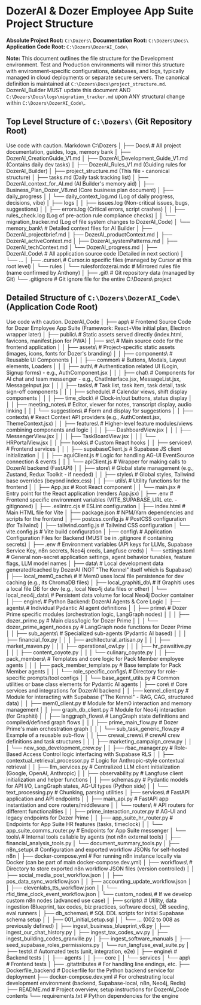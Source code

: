 # DozerAI & Dozer Employee App Suite Project Structure

**Absolute Project Root:** `C:\Dozers\`
**Documentation Root:** `C:\Dozers\Docs\`
**Application Code Root:** `C:\Dozers\DozerAI_Code\`

**Note:** This document outlines the file structure for the Development environment. Test and Production environments will mirror this structure with environment-specific configurations, databases, and logs, typically managed in cloud deployments or separate secure servers. The canonical definition is maintained at `C:\Dozers\Docs\project_structure.md`. DozerAI_Builder MUST update this document AND `C:\Dozers\Docs\logs\migration_tracker.md` upon ANY structural change within `C:\Dozers\DozerAI_Code\`.

## Top Level Structure of `C:\Dozers\` (Git Repository Root)
Use code with caution.
Markdown
C:\Dozers
│
├── Docs\ # All project documentation, guides, logs, memory bank
│ ├── DozerAI_CreationGuide_V1.md
│ ├── DozerAI_Development_Guide_V1.md (Contains daily dev tasks)
│ ├── DozerAI_Rules_V1.md (Guiding rules for DozerAI_Builder)
│ ├── project_structure.md (This file - canonical structure)
│ ├── tasks.md (Daily task tracking list)
│ ├── DozerAI_context_for_AI.md (AI Builder's memory aid)
│ ├── Business_Plan_Dozer_V8.md (Core business plan document)
│ ├── daily_progress
│ │ └── daily_context_log.md (Log of daily progress, decisions, vibe)
│ ├── logs
│ │ ├── issues.log (Non-critical issues, bugs, suggestions)
│ │ ├── errors.log (Critical errors, script crashes)
│ │ ├── rules_check.log (Log of pre-action rule compliance checks)
│ │ └── migration_tracker.md (Log of file system changes to DozerAI_Code)
│ └── memory_bank\ # Detailed context files for AI Builder
│ ├── DozerAI_projectbrief.md
│ ├── DozerAI_productContext.md
│ ├── DozerAI_activeContext.md
│ ├── DozerAI_systemPatterns.md
│ ├── DozerAI_techContext.md
│ └── DozerAI_progress.md
│
├── DozerAI_Code\ # All application source code (Detailed in next section)
│ └── ...
│
├── .cursor\ # Cursor.io specific files (managed by Cursor at this root level)
│ └── rules
│ └── rulesfordozerai.mdc # Mirrored rules file (name confirmed by Anthony)
│
├── .git\ # Git repository data (managed by Git)
└── .gitignore # Git ignore file for the entire C:\Dozers\ project
## Detailed Structure of `C:\Dozers\DozerAI_Code\` (Application Code Root)
Use code with caution.
DozerAI_Code
│
├── app\ # Frontend Source Code for Dozer Employee App Suite (Framework: React+Vite initial plan, Electron wrapper later)
│ ├── public\ # Static assets served directly (index.html, favicons, manifest.json for PWA)
│ ├── src\ # Main source code for the frontend application
│ │ ├── assets\ # Project-specific static assets (images, icons, fonts for Dozer's branding)
│ │ ├── components\ # Reusable UI Components
│ │ │ ├── common\ # Buttons, Modals, Layout elements, Loaders
│ │ │ ├── auth\ # Authentication related UI (Login, Signup forms) - e.g., AuthComponent.jsx
│ │ │ ├── chat\ # Components for AI chat and team messenger - e.g., ChatInterface.jsx, MessageList.jsx, MessageInput.jsx
│ │ │ ├── tasks\ # Task list, task item, task detail, task sign-off components
│ │ │ ├── schedule\ # Calendar views, shift display components
│ │ │ ├── time_clock\ # Clock-in/out buttons, status display
│ │ │ ├── meeting_notes\ # Editor, viewer for notes, transcript display, audio linking
│ │ │ └── suggestions\ # Form and display for suggestions
│ │ ├── contexts\ # React Context API providers (e.g., AuthContext.jsx, ThemeContext.jsx)
│ │ ├── features\ # Higher-level feature modules/views combining components and logic
│ │ │ ├── DashboardView.jsx
│ │ │ ├── MessengerView.jsx
│ │ │ ├── TaskBoardView.jsx
│ │ │ └── HRPortalView.jsx
│ │ ├── hooks\ # Custom React hooks
│ │ ├── services\ # Frontend services
│ │ │ ├── supabaseClient.js # Supabase JS client initialization
│ │ │ ├── aguiClient.js # Logic for handling AG-UI EventSource connection & events
│ │ │ └── apiClient.js # Wrapper for making calls to DozerAI backend (FastAPI)
│ │ ├── store\ # Global state management (e.g., Zustand, Redux Toolkit - if needed)
│ │ ├── styles\ # Global styles, Tailwind base overrides (beyond index.css)
│ │ ├── utils\ # Utility functions for the frontend
│ │ ├── App.jsx # Root React component
│ │ └── main.jsx # Entry point for the React application (renders App.jsx)
│ ├── .env # Frontend specific environment variables (VITE_SUPABASE_URL etc. - gitignored)
│ ├── .eslintrc.cjs # ESLint configuration
│ ├── index.html # Main HTML file for Vite
│ ├── package.json # NPM/Yarn dependencies and scripts for the frontend
│ ├── postcss.config.js # PostCSS configuration (for Tailwind)
│ ├── tailwind.config.js # Tailwind CSS configuration
│ └── vite.config.js # Vite build configuration
│
├── config\ # Application Configuration Files for Backend (MUST be in .gitignore if containing secrets)
│ ├── .env # Environment variables (API keys for LLMs, Supabase Service Key, n8n secrets, Neo4j creds, Langfuse creds)
│ └── settings.toml # General non-secret application settings, agent behavior tunables, feature flags, LLM model names
│
├── data\ # Local development data generated/cached by DozerAI (NOT "The Kennel" itself which is Supabase)
│ ├── local_mem0_cache\ # If Mem0 uses local file persistence for dev caching (e.g., its ChromaDB files)
│ ├── local_graphiti_db\ # If Graphiti uses a local file DB for dev (e.g., local Neo4j data files or other)
│ └── local_neo4j_data\ # Persistent data volume for local Neo4j Docker container
│
├── engine\ # Python Backend: DozerAI Agents & Core Logic
│ ├── agents\ # Individual Pydantic AI agent definitions
│ │ ├── prime\ # Dozer Prime specific modules (orchestration logic, LangGraph nodes)
│ │ │ ├── dozer_prime.py # Main class/logic for Dozer Prime
│ │ │ └── dozer_prime_agent_nodes.py # LangGraph node functions for Dozer Prime
│ │ ├── sub_agents\ # Specialized sub-agents (Pydantic AI based)
│ │ │ ├── financial_fox.py
│ │ │ ├── architectural_artisan.py
│ │ │ ├── market_maven.py
│ │ │ ├── operational_owl.py
│ │ │ ├── hr_pawsitive.py
│ │ │ ├── content_coyote.py
│ │ │ └── culinary_coyote.py
│ │ ├── pack_members\ # Templates and core logic for Pack Member employee agents
│ │ │ ├── pack_member_template.py # Base template for Pack Member agents
│ │ │ └── role_specific_configs\ # Directory for role-specific prompts/tool configs
│ │ └── base_agent_utils.py # Common utilities or base class elements for Pydantic AI agents
│ ├── core\ # Core services and integrations for DozerAI backend
│ │ ├── kennel_client.py # Module for interacting with Supabase ("The Kennel" - RAG, CAG, structured data)
│ │ ├── mem0_client.py # Module for Mem0 interaction and memory management
│ │ ├── graph_db_client.py # Module for Neo4j interaction (for Graphiti)
│ │ ├── langgraph_flows\ # LangGraph state definitions and compiled/defined graph flows
│ │ │ ├── prime_main_flow.py # Dozer Prime's main orchestration graph
│ │ │ └── sub_task_generic_flow.py # Example of a reusable sub-flow
│ │ ├── crewai_crews\ # crewAI crew definitions and task structures
│ │ │ ├── marketing_campaign_crew.py
│ │ │ └── new_sop_development_crew.py
│ │ ├── rbac_manager.py # Role-Based Access Control logic interfacing with Supabase RLS
│ │ ├── contextual_retrieval_processor.py # Logic for Anthropic-style contextual retrieval
│ │ ├── llm_services.py # Centralized LLM client initialization (Google, OpenAI, Anthropic)
│ │ ├── observability.py # Langfuse client initialization and helper functions
│ │ ├── schemas.py # Pydantic models for API I/O, LangGraph states, AG-UI types (Python side)
│ │ └── text_processing.py # Chunking, parsing utilities
│ ├── services\ # FastAPI application and API endpoints
│ │ ├── main_api.py # FastAPI app instantiation and core routers/middleware
│ │ └── routers\ # API routers for different functionalities
│ │ ├── prime_interaction_router.py # AG-UI and legacy endpoints for Dozer Prime
│ │ ├── app_suite_hr_router.py # Endpoints for App Suite HR features (tasks, timeclock)
│ │ └── app_suite_comms_router.py # Endpoints for App Suite messenger
│ └── tools\ # Internal tools callable by agents (not n8n external tools)
│ ├── financial_analysis_tools.py
│ └── document_summary_tools.py
│
├── n8n_setup\ # Configuration and exported workflow JSONs for self-hosted n8n
│ ├── docker-compose.yml # For running n8n instance locally via Docker (can be part of main docker-compose.dev.yml)
│ ├── workflows\ # Directory to store exported n8n workflow JSON files (version controlled)
│ │ ├── social_media_post_workflow.json
│ │ ├── pos_data_sync_workflow.json
│ │ ├── accounting_update_workflow.json
│ │ ├── elevenlabs_tts_workflow.json
│ │ └── rfid_time_clock_event_workflow.json
│ └── custom_nodes\ # If we develop custom n8n nodes (advanced use case)
│
├── scripts\ # Utility, data ingestion (Blueprint, tax codes, biz practices, software docs), DB seeding, eval runners
│ ├── db_schemas\ # SQL DDL scripts for initial Supabase schema setup
│ │ ├── 001_initial_setup.sql
│ │ └── ... (002 to 008 as previously defined)
│ ├── ingest_business_blueprint_v8.py
│ ├── ingest_our_chat_history.py
│ ├── ingest_tax_codes_wv.py
│ ├── ingest_building_codes_granville.py
│ ├── ingest_software_manuals
│ ├── seed_supabase_roles_permissions.py
│ └── run_langfuse_eval_suite.py
│
├── tests\ # Automated tests (unit, integration, e2e)
│ ├── engine\ # Backend tests
│ │ ├── agents
│ │ ├── core
│ │ └── services
│ └── app\ # Frontend tests
│
├── .gitattributes # For handling line endings, etc.
├── Dockerfile_backend # Dockerfile for the Python backend service for deployment
├── docker-compose.dev.yml # For orchestrating local development environment (backend, Supabase-local, n8n, Neo4j, Redis)
├── README.md # Project overview, setup instructions for DozerAI_Code contents
└── requirements.txt # Python dependencies for the engine
